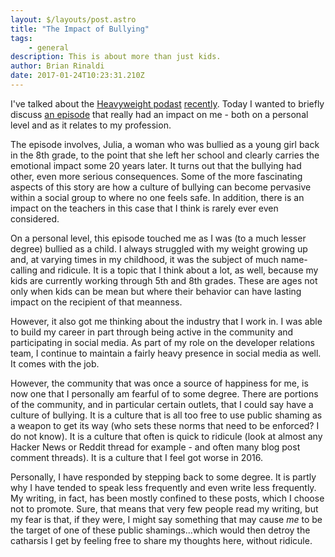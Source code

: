 ```yaml
---
layout: $/layouts/post.astro
title: "The Impact of Bullying"
tags:
    - general
description: This is about more than just kids.
author: Brian Rinaldi
date: 2017-01-24T10:23:31.210Z
---
```


I've talked about the [Heavyweight podast](https://gimletmedia.com/heavyweight/) [recently](https://gimletmedia.com/heavyweight/). Today I wanted to briefly discuss [an episode](https://gimletmedia.com/episode/7-julia/) that really had an impact on me - both on a personal level and as it relates to my profession.

The episode involves, Julia, a woman who was bullied as a young girl back in the 8th grade, to the point that she left her school and clearly carries the emotional impact some 20 years later. It turns out that the bullying had other, even more serious consequences. Some of the more fascinating aspects of this story are how a culture of bullying can become pervasive within a social group to where no one feels safe. In addition, there is an impact on the teachers in this case that I think is rarely ever even considered.

On a personal level, this episode touched me as I was (to a much lesser degree) bullied as a child. I always struggled with my weight growing up and, at varying times in my childhood, it was the subject of much name-calling and ridicule. It is a topic that I think about a lot, as well, because my kids are currently working through 5th and 8th grades. These are ages not only when kids can be mean but where their behavior can have lasting impact on the recipient of that meanness.

However, it also got me thinking about the industry that I work in. I was able to build my career in part through being active in the community and participating in social media. As part of my role on the developer relations team, I continue to maintain a fairly heavy presence in social media as well. It comes with the job.

However, the community that was once a source of happiness for me, is now one that I personally am fearful of to some degree. There are portions of the community, and in particular certain outlets, that I could say have a culture of bullying. It is a culture that is all too free to use public shaming as a weapon to get its way (who sets these norms that need to be enforced? I do not know). It is a culture that often is quick to ridicule (look at almost any Hacker News or Reddit thread for example - and often many blog post comment threads). It is a culture that I feel got worse in 2016.

Personally, I have responded by stepping back to some degree. It is partly why I have tended to speak less frequently and even write less frequently. My writing, in fact, has been mostly confined to these posts, which I choose not to promote. Sure, that means that very few people read my writing, but my fear is that, if they were, I might say something that may cause _me_ to be the target of one of these public shamings...which would then detroy the catharsis I get by feeling free to share my thoughts here, without ridicule.